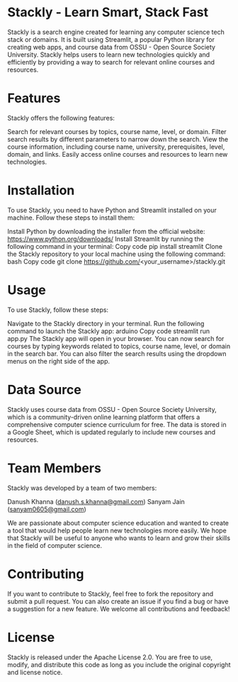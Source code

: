 # **Stackly - Learn Smart, Stack Fast**
Stackly is a search engine created for learning any computer science tech stack or domains. It is built using Streamlit, a popular Python library for creating web apps, and course data from OSSU - Open Source Society University. Stackly helps users to learn new technologies quickly and efficiently by providing a way to search for relevant online courses and resources.

# **Features**
Stackly offers the following features:

Search for relevant courses by topics, course name, level, or domain.
Filter search results by different parameters to narrow down the search.
View the course information, including course name, university, prerequisites, level, domain, and links.
Easily access online courses and resources to learn new technologies.

# **Installation**
To use Stackly, you need to have Python and Streamlit installed on your machine. Follow these steps to install them:

Install Python by downloading the installer from the official website: https://www.python.org/downloads/
Install Streamlit by running the following command in your terminal:
Copy code
pip install streamlit
Clone the Stackly repository to your local machine using the following command:
bash
Copy code
git clone https://github.com/<your_username>/stackly.git

# **Usage**
To use Stackly, follow these steps:

Navigate to the Stackly directory in your terminal.
Run the following command to launch the Stackly app:
arduino
Copy code
streamlit run app.py
The Stackly app will open in your browser. You can now search for courses by typing keywords related to topics, course name, level, or domain in the search bar. You can also filter the search results using the dropdown menus on the right side of the app.

# **Data Source**
Stackly uses course data from OSSU - Open Source Society University, which is a community-driven online learning platform that offers a comprehensive computer science curriculum for free. The data is stored in a Google Sheet, which is updated regularly to include new courses and resources.

# **Team Members**

Stackly was developed by a team of two members:

Danush Khanna (danush.s.khanna@gmail.com)
Sanyam Jain (sanyam0605@gmail.com)

We are passionate about computer science education and wanted to create a tool that would help people learn new technologies more easily. We hope that Stackly will be useful to anyone who wants to learn and grow their skills in the field of computer science.

# **Contributing**
If you want to contribute to Stackly, feel free to fork the repository and submit a pull request. You can also create an issue if you find a bug or have a suggestion for a new feature. We welcome all contributions and feedback!

# **License**
Stackly is released under the Apache License 2.0. You are free to use, modify, and distribute this code as long as you include the original copyright and license notice.
